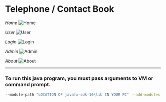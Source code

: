 # Telephone / Contact Book

*Home*
![Home](https://user-images.githubusercontent.com/89692428/141304452-43f879cd-13a8-4d39-ae6c-eb4193813e3a.png)


*User*
![User](https://user-images.githubusercontent.com/89692428/141304472-ac8597bf-9bc7-40e3-96be-6102d69be411.png)

*Login*
![Login](https://user-images.githubusercontent.com/89692428/141304494-42118b5f-b89a-47e5-bb83-7f44b37c111a.png)

*Admin*
![Admin](https://user-images.githubusercontent.com/89692428/141304507-ce857c82-1df0-40b4-a642-750e1609c1b3.png)

*About*
![About](https://user-images.githubusercontent.com/89692428/141304538-5abfc7d3-9b45-4de0-88a6-053b129001c8.png)

<hr>

### To run this java program, you must pass arguments to VM or command prompt.
```bash
--module-path "LOCATION OF javafx-sdk-16\lib IN YOUR PC" --add-modules javafx.controls,javafx.fxml
```

